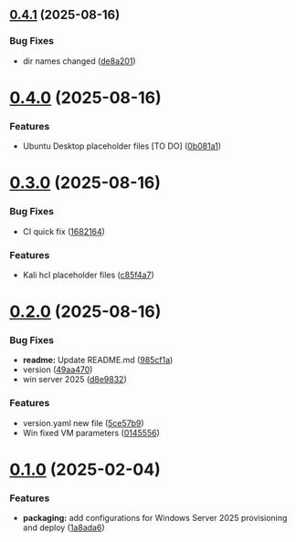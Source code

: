 ## [0.4.1](https://github.com/syselement/packertron-vms/compare/v0.4.0...v0.4.1) (2025-08-16)


### Bug Fixes

* dir names changed ([de8a201](https://github.com/syselement/packertron-vms/commit/de8a201e4d3f51a9e0a6969a885bb031afe3c849))



# [0.4.0](https://github.com/syselement/packertron-vms/compare/v0.3.0...v0.4.0) (2025-08-16)


### Features

* Ubuntu Desktop placeholder files [TO DO] ([0b081a1](https://github.com/syselement/packertron-vms/commit/0b081a19840d988a09d0c4a02eb47f009c6a534b))



# [0.3.0](https://github.com/syselement/packertron-vms/compare/v0.2.0...v0.3.0) (2025-08-16)


### Bug Fixes

* CI quick fix ([1682164](https://github.com/syselement/packertron-vms/commit/1682164425d860d69f77b3e3dab9333bc42002bb))


### Features

* Kali hcl placeholder files ([c85f4a7](https://github.com/syselement/packertron-vms/commit/c85f4a795075c7742f71c5a348e2c8f9441a1d96))



# [0.2.0](https://github.com/syselement/packertron-vms/compare/v0.1.0...v0.2.0) (2025-08-16)


### Bug Fixes

* **readme:** Update README.md ([985cf1a](https://github.com/syselement/packertron-vms/commit/985cf1ae4cccf84559b67a6198930fac65dd98f5))
* version ([49aa470](https://github.com/syselement/packertron-vms/commit/49aa470f85cd5ba44edeba1aa68a31c754801df4))
* win server 2025 ([d8e9832](https://github.com/syselement/packertron-vms/commit/d8e9832c04340d57de2e0d6a583646359b781864))


### Features

* version.yaml new file ([5ce57b9](https://github.com/syselement/packertron-vms/commit/5ce57b96bdbf4bac32683c17dcf2858f4fa88b1b))
* Win fixed VM parameters ([0145556](https://github.com/syselement/packertron-vms/commit/0145556ab77a01174ceb0586e66debfb42e60b7a))



# [0.1.0](https://github.com/syselement/packertron-vms/compare/1a8ada6e141ae642c5903d54def8072449bb885b...v0.1.0) (2025-02-04)


### Features

* **packaging:** add configurations for Windows Server 2025 provisioning and deploy ([1a8ada6](https://github.com/syselement/packertron-vms/commit/1a8ada6e141ae642c5903d54def8072449bb885b))



